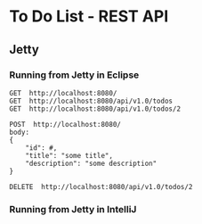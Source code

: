 # To Do List - REST API


## Jetty

### Running from Jetty in Eclipse

	GET  http://localhost:8080/
	GET  http://localhost:8080/api/v1.0/todos
	GET  http://localhost:8080/api/v1.0/todos/2
	
	POST  http://localhost:8080/
	body:
	{
		"id": #,
		"title": "some title",
		"description": "some description"
	}
	
	DELETE  http://localhost:8080/api/v1.0/todos/2


### Running from Jetty in IntelliJ

